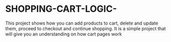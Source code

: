 # SHOPPING-CART-LOGIC-
This project shows how you can add products to cart, delete and update them, proceed to checkout and continue shopping. It is a simple project that will give you an understanding on how cart pages work

